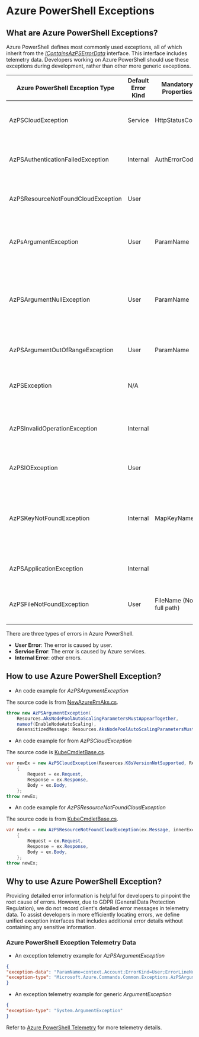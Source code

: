 #  Azure PowerShell Exceptions

## What are Azure PowerShell Exceptions?

Azure PowerShell defines most commonly used exceptions, all of which inherit from the *[IContainsAzPSErrorData](https://learn.microsoft.com/dotnet/api/microsoft.azure.commands.common.icontainsazpserrordata?view=az-ps-latest)* interface. This interface includes telemetry data. Developers working on Azure PowerShell should use these exceptions during development, rather than other more generic exceptions.


| Azure PowerShell Exception Type | Default Error Kind | Mandatory Properties | When to Use it? |
|--|--|--|--|
| AzPSCloudException | Service | HttpStatusCode | This exception should be thrown for getting incorrect http response from Azure service. |
| AzPSAuthenticationFailedException | Internal | AuthErrorCode | This exception should be thrown for authentication failures in Azure PowerShell. |
| AzPSResourceNotFoundCloudException | User |  | This exception should be thrown when the resource is not found by Azure service. |
| AzPsArgumentException | User | ParamName | This exception should be thrown for errors in an arithmetic, casting, or conversion operation. |
| AzPSArgumentNullException | User | ParamName | This exception should be thrown when a null reference (Nothing in Visual Basic) is passed to a method that does not accept it as a valid argument. |
| AzPSArgumentOutOfRangeException | User | ParamName | This exception should be thrown when the argument is out of range. |
| AzPSException | N/A |  | This exception should be thrown when errors occur during application execution. |
| AzPSInvalidOperationException | Internal |  | This exception should be thrown when a method call is invalid for the object's current state. |
| AzPSIOException | User |  | This exception should be thrown when an I/O error occurs. |
| AzPSKeyNotFoundException | Internal | MapKeyName | This exception should be thrown when the key specified for accessing an element in a collection does not match any key in the collection. |
| AzPSApplicationException | Internal |  | This exception is representive of ApplicationException in Azure PowerShell. |
| AzPSFileNotFoundException | User | FileName (Not full path) | This exception should be thrown when accessing a file that does not exist. |

There are three types of errors in Azure PowerShell.
- **User Error**: The error is caused by user.
- **Service Error**: The error is caused by Azure services.
- **Internal Error**: other errors.

## How to use Azure PowerShell Exception?

- An code example for *AzPSArgumentException*

The source code is from [NewAzureRmAks.cs](https://github.com/Azure/azure-powershell/blob/77b1e37e11179e59333edd825b2459435cab8726/src/Aks/Aks/Commands/NewAzureRmAks.cs).

```csharp
throw new AzPSArgumentException(
    Resources.AksNodePoolAutoScalingParametersMustAppearTogether,
    nameof(EnableNodeAutoScaling),
    desensitizedMessage: Resources.AksNodePoolAutoScalingParametersMustAppearTogether);
``````
  
- An code example for from *AzPSCloudException*

The source code is [KubeCmdletBase.cs](https://github.com/Azure/azure-powershell/blob/77b1e37e11179e59333edd825b2459435cab8726/src/Aks/Aks/Commands/KubeCmdletBase.cs).

```csharp
var newEx = new AzPSCloudException(Resources.K8sVersionNotSupported, Resources.K8sVersionNotSupported, ex)
    {
        Request = ex.Request,
        Response = ex.Response,
        Body = ex.Body,
    };
throw newEx;
``````

- An code example for *AzPSResourceNotFoundCloudException*

The source code is from [KubeCmdletBase.cs](https://github.com/Azure/azure-powershell/blob/77b1e37e11179e59333edd825b2459435cab8726/src/Aks/Aks/Commands/KubeCmdletBase.cs).

```csharp
var newEx = new AzPSResourceNotFoundCloudException(ex.Message, innerException: ex)
    {
        Request = ex.Request,
        Response = ex.Response,
        Body = ex.Body,
    };
throw newEx;
``````

## Why to use Azure PowerShell Exception?

Providing detailed error information is helpful for developers to pinpoint the root cause of errors. However, due to GDPR (General Data Protection Regulation), we do not record client's detailed error messages in telemetry data. To assist developers in more efficiently locating errors, we define unified exception interfaces that includes additional error details without containing any sensitive information.

### Azure PowerShell Exception Telemetry Data

- An exception telemetry example for *AzPSArgumentException*

```json
{
"exception-data": "ParamName=context.Account;ErrorKind=User;ErrorLineNumber=289;ErrorFileName=AuthenticationFactory",
"exception-type": "Microsoft.Azure.Commands.Common.Exceptions.AzPSArgumentException"
}
``````

- An exception telemetry example for generic *ArgumentException*

```json
{
"exception-type": "System.ArgumentException"
}
``````

Refer to [Azure PowerShell Telemetry](https://eng.ms/docs/cloud-ai-platform/azure-core/azure-management-and-platforms/control-plane-bburns/azure-cli-tools-azure-cli-powershell-and-terraform/azure-cli-tools/teams_docs/azps_docs/telemetry#client-side-telemetry) for more telemetry details.